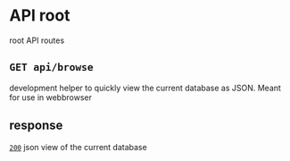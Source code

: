 # API root
root API routes
## `GET api/browse`
development helper to quickly view the current database as JSON. Meant for use in webbrowser
## response
[`200`](https://developer.mozilla.org/en-US/docs/Web/HTTP/Status) json view of the current database<br>
